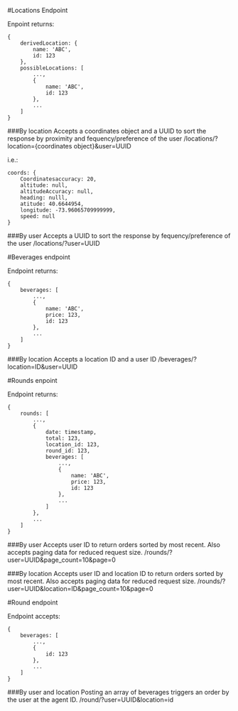 #Locations Endpoint

Enpoint returns:

```
{
    derivedLocation: {
        name: 'ABC',
        id: 123
    },
    possibleLocations: [
        ...,
        {
            name: 'ABC',
            id: 123
        },
        ...
    ]
}
```

###By location
Accepts a coordinates object and a UUID to sort the response by proximity and fequency/preference of the user
/locations/?location={coordinates object}&user=UUID

i.e.:
```
coords: {
    Coordinatesaccuracy: 20,
    altitude: null,
    altitudeAccuracy: null,
    heading: nulll,
    atitude: 40.6644954,
    longitude: -73.96065709999999,
    speed: null
}
```

###By user
Accepts a UUID to sort the response by fequency/preference of the user
/locations/?user=UUID

#Beverages endpoint

Endpoint returns:

```
{
    beverages: [
        ...,
        {
            name: 'ABC',
            price: 123,
            id: 123
        },
        ...
    ]
}
```

###By location
Accepts a location ID and a user ID
/beverages/?location=ID&user=UUID

#Rounds enpoint

Endpoint returns:

```
{
    rounds: [
        ...,
        {
            date: timestamp,
            total: 123,
            location_id: 123,
            round_id: 123,
            beverages: [
                ...,
                {
                    name: 'ABC',
                    price: 123,
                    id: 123
                },
                ...
            ]
        },
        ...
    ]
}
```

###By user
Accepts user ID to return orders sorted by most recent. Also accepts paging data for reduced request size.
/rounds/?user=UUID&page_count=10&page=0

###By location
Accepts user ID and location ID to return orders sorted by most recent. Also accepts paging data for reduced request size.
/rounds/?user=UUID&location=ID&page_count=10&page=0

#Round endpoint

Endpoint accepts:

```
{
    beverages: [
        ...,
        {
            id: 123
        },
        ...
    ]
}
```

###By user and location
Posting an array of beverages triggers an order by the user at the agent ID.
/round/?user=UUID&location=id
